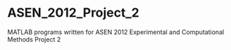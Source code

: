 # ASEN_2012_Project_2
MATLAB programs written for ASEN 2012 Experimental and Computational Methods Project 2
